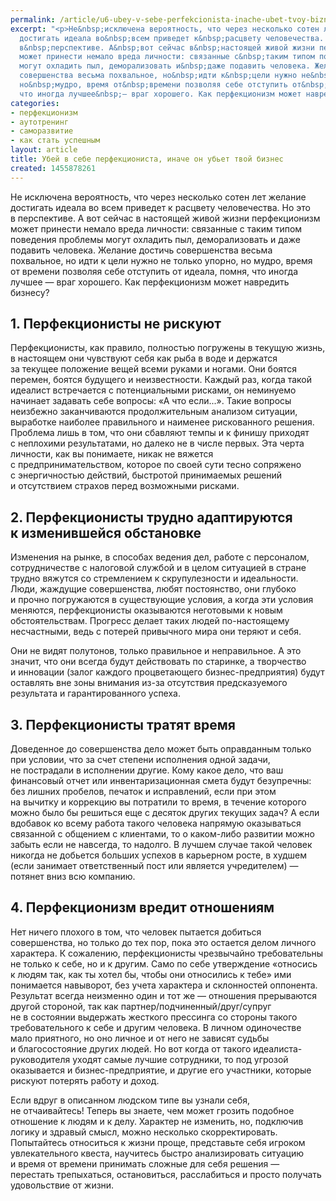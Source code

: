 ```yaml
---
permalink: /article/u6-ubey-v-sebe-perfekcionista-inache-ubet-tvoy-biznes
excerpt: "<p>Не&nbsp;исключена вероятность, что через несколько сотен лет желание
  достигать идеала во&nbsp;всем приведет к&nbsp;расцвету человечества. Но&nbsp;это
  в&nbsp;перспективе. А&nbsp;вот сейчас в&nbsp;настоящей живой жизни перфекционизм
  может принести немало вреда личности: связанные с&nbsp;таким типом поведения проблемы
  могут охладить пыл, деморализовать и&nbsp;даже подавить человека. Желание достичь
  совершенства весьма похвальное, но&nbsp;идти к&nbsp;цели нужно не&nbsp;только упорно,
  но&nbsp;мудро, время от&nbsp;времени позволяя себе отступить от&nbsp;идеала, помня,
  что иногда лучшее&nbsp;— враг хорошего. Как перфекционизм может навредить бизнесу?</p>"
categories:
- перфекционизм
- аутотренинг
- саморазвитие
- как стать успешным
layout: article
title: Убей в себе перфекциониста, иначе он убьет твой бизнес
created: 1455878261
---
```

<p>Не&nbsp;исключена вероятность, что через несколько сотен лет желание достигать идеала во&nbsp;всем приведет к&nbsp;расцвету человечества. Но&nbsp;это в&nbsp;перспективе. А&nbsp;вот сейчас в&nbsp;настоящей живой жизни перфекционизм может принести немало вреда личности: связанные с&nbsp;таким типом поведения проблемы могут охладить пыл, деморализовать и&nbsp;даже подавить человека. Желание достичь совершенства весьма похвальное, но&nbsp;идти к&nbsp;цели нужно не&nbsp;только упорно, но&nbsp;мудро, время от&nbsp;времени позволяя себе отступить от&nbsp;идеала, помня, что иногда лучшее&nbsp;— враг хорошего. Как перфекционизм может навредить бизнесу?</p>
<h2>1. Перфекционисты не&nbsp;рискуют</h2>
<p>Перфекционисты, как правило, полностью погружены в&nbsp;текущую жизнь, в&nbsp;настоящем они чувствуют себя как рыба в&nbsp;воде и&nbsp;держатся за&nbsp;текущее положение вещей всеми руками и&nbsp;ногами. Они боятся перемен, боятся будущего и&nbsp;неизвестности. Каждый раз, когда такой идеалист встречается с&nbsp;потенциальными рисками, он&nbsp;неминуемо начинает задавать себе вопросы: «А&nbsp;что если...». Такие вопросы неизбежно заканчиваются продолжительным анализом ситуации, выработке наиболее правильного и&nbsp;наименее рискованного решения. Проблема лишь в&nbsp;том, что они сбавляют темпы и&nbsp;к&nbsp;финишу приходят с&nbsp;неплохими результатами, но&nbsp;далеко не&nbsp;в&nbsp;числе первых. Эта черта личности, как вы&nbsp;понимаете, никак не&nbsp;вяжется с&nbsp;предпринимательством, которое по&nbsp;своей сути тесно сопряжено с&nbsp;энергичностью действий, быстротой принимаемых решений и&nbsp;отсутствием страхов перед возможными рисками.</p>
<h2>2. Перфекционисты трудно адаптируются к&nbsp;изменившейся обстановке</h2>
<p>Изменения на&nbsp;рынке, в&nbsp;способах ведения дел, работе с&nbsp;персоналом, сотрудничестве с&nbsp;налоговой службой и&nbsp;в&nbsp;целом ситуацией в&nbsp;стране трудно вяжутся со&nbsp;стремлением к&nbsp;скрупулезности и&nbsp;идеальности. Люди, жаждущие совершенства, любят постоянство, они глубоко и&nbsp;прочно погружаются в&nbsp;существующие условия, а&nbsp;когда эти условия меняются, перфекционисты оказываются неготовыми к&nbsp;новым обстоятельствам. Прогресс делает таких людей по-настоящему несчастными, ведь с&nbsp;потерей привычного мира они теряют и&nbsp;себя.</p>
<p>Они не&nbsp;видят полутонов, только правильное и&nbsp;неправильное. А&nbsp;это значит, что они всегда будут действовать по&nbsp;старинке, а&nbsp;творчество и&nbsp;инновации (залог каждого процветающего бизнес-предприятия) будут оставлять вне зоны внимания из-за отсутствия предсказуемого результата и&nbsp;гарантированного успеха.</p>
<h2>3. Перфекционисты тратят время</h2>
<p>Доведенное до&nbsp;совершенства дело может быть оправданным только при условии, что за&nbsp;счет степени исполнения одной задачи, не&nbsp;пострадали в&nbsp;исполнении другие. Кому какое дело, что ваш финансовый отчет или инвентаризационная смета будут безупречны: без лишних пробелов, печаток и&nbsp;исправлений, если при этом на&nbsp;вычитку и&nbsp;коррекцию вы&nbsp;потратили то&nbsp;время, в&nbsp;течение которого можно было&nbsp;бы решиться еще с&nbsp;десяток других текущих задач? А&nbsp;если вдобавок ко&nbsp;всему работа такого человека напрямую оказываться связанной с&nbsp;общением с&nbsp;клиентами, то&nbsp;о&nbsp;каком-либо развитии можно забыть если не&nbsp;навсегда, то&nbsp;надолго. В&nbsp;лучшем случае такой человек никогда не&nbsp;добьется больших успехов в&nbsp;карьерном росте, в&nbsp;худшем (если занимает ответственный пост или является учредителем)&nbsp;— потянет вниз всю компанию.</p>
<h2>4. Перфекционизм вредит отношениям</h2>
<p>Нет ничего плохого в&nbsp;том, что человек пытается добиться совершенства, но&nbsp;только до&nbsp;тех пор, пока это остается делом личного характера. К&nbsp;сожалению, перфекционисты чрезвычайно требовательны не&nbsp;только к&nbsp;себе, но&nbsp;и&nbsp;к&nbsp;другим. Само по&nbsp;себе утверждение «относись к&nbsp;людям так, как ты&nbsp;хотел&nbsp;бы, чтобы они относились к&nbsp;тебе» ими понимается навыворот, без учета характера и&nbsp;склонностей оппонента. Результат всегда неизменно один и&nbsp;тот&nbsp;же&nbsp;— отношения прерываются другой стороной, так как партнер/подчиненный/друг/супруг не&nbsp;в&nbsp;состоянии выдержать жесткого прессинга со&nbsp;стороны такого требовательного к&nbsp;себе и&nbsp;другим человека. В&nbsp;личном одиночестве мало приятного, но&nbsp;оно личное и&nbsp;от&nbsp;него не&nbsp;зависят судьбы и&nbsp;благосостояние других людей. Но&nbsp;вот когда от&nbsp;такого идеалиста-руководителя уходят самые лучшие сотрудники, то&nbsp;под угрозой оказывается и&nbsp;бизнес-предприятие, и&nbsp;другие его участники, которые рискуют потерять работу и&nbsp;доход. </p>
<p>Если вдруг в&nbsp;описанном людском типе вы&nbsp;узнали себя, не&nbsp;отчаивайтесь! Теперь вы&nbsp;знаете, чем может грозить подобное отношение к&nbsp;людям и&nbsp;к&nbsp;делу. Характер не&nbsp;изменить, но, подключив логику и&nbsp;здравый смысл, можно несколько скорректировать. Попытайтесь относиться к&nbsp;жизни проще, представьте себя игроком увлекательного квеста, научитесь быстро анализировать ситуацию и&nbsp;время от&nbsp;времени принимать сложные для себя решения&nbsp;— перестать трепыхаться, остановиться, расслабиться и&nbsp;просто получать удовольствие от&nbsp;жизни.</p>
